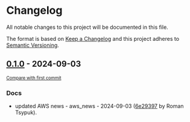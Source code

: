 # Changelog

All notable changes to this project will be documented in this file.

The format is based on [Keep a Changelog](http://keepachangelog.com/en/1.0.0/)
and this project adheres to [Semantic Versioning](http://semver.org/spec/v2.0.0.html).

<!-- insertion marker -->
## [0.1.0](https://github.com/tsypuk/aws-news/releases/tag/ver-2024-09-030.1.0) - 2024-09-03

<small>[Compare with first commit](https://github.com/tsypuk/aws-news/compare/67894753ab700c9494000fc9b6bb49cbf8e9bd83...ver-2024-09-03)</small>

### Docs

- updated AWS news - aws_news - 2024-09-03 ([6e29397](https://github.com/tsypuk/aws-news/commit/6e293978562bab82f8c69efe3540a0bd04499676) by Roman Tsypuk).

